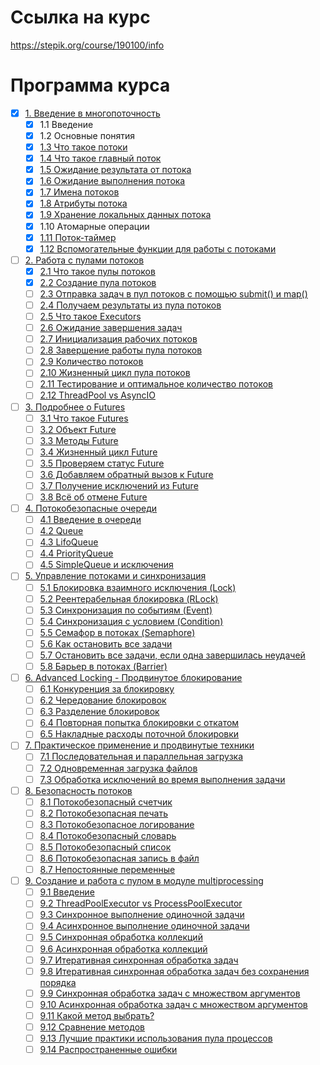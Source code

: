 # Ссылка на курс
https://stepik.org/course/190100/info


# Программа курса
- [x] [1. Введение в многопоточность](https://github.com/tskdvraz0r/education/tree/main/stepik/pavel_khoshev/01_course_multithreading_python/module/module_01)
    - [x] 1.1 Введение
    - [x] 1.2 Основные понятия
    - [x] [1.3 Что такое потоки](https://github.com/tskdvraz0r/education/tree/main/stepik/pavel_khoshev/01_course_multithreading_python/module/module_01/lesson_03)
    - [x] [1.4 Что такое главный поток](https://github.com/tskdvraz0r/education/tree/main/stepik/pavel_khoshev/01_course_multithreading_python/module/module_01/lesson_04)
    - [x] [1.5 Ожидание результата от потока](https://github.com/tskdvraz0r/education/tree/main/stepik/pavel_khoshev/01_course_multithreading_python/module/module_01/lesson_05)
    - [x] [1.6 Ожидание выполнения потока](https://github.com/tskdvraz0r/education/tree/main/stepik/pavel_khoshev/01_course_multithreading_python/module/module_01/lesson_06)
    - [x] [1.7 Имена потоков](https://github.com/tskdvraz0r/education/tree/main/stepik/pavel_khoshev/01_course_multithreading_python/module/module_01/lesson_07)
    - [x] [1.8 Атрибуты потока](https://github.com/tskdvraz0r/education/tree/main/stepik/pavel_khoshev/01_course_multithreading_python/module/module_01/lesson_08)
    - [x] [1.9 Хранение локальных данных потока](https://github.com/tskdvraz0r/education/tree/main/stepik/pavel_khoshev/01_course_multithreading_python/module/module_01/lesson_09)
    - [x] 1.10 Атомарные операции
    - [x] [1.11 Поток-таймер](https://github.com/tskdvraz0r/education/tree/main/stepik/pavel_khoshev/01_course_multithreading_python/module/module_01/lesson_11)
    - [x] [1.12 Вспомогательные функции для работы с потоками](https://github.com/tskdvraz0r/education/tree/main/stepik/pavel_khoshev/01_course_multithreading_python/module/module_01/lesson_12)

- [ ] [2. Работа с пулами потоков](https://github.com/tskdvraz0r/education/tree/main/stepik/pavel_khoshev/01_course_multithreading_python/module/module_02)
    - [x] [2.1 Что такое пулы потоков](https://github.com/tskdvraz0r/education/tree/main/stepik/pavel_khoshev/01_course_multithreading_python/module/module_02/lesson_01)
    - [x] [2.2 Создание пула потоков](https://github.com/tskdvraz0r/education/tree/main/stepik/pavel_khoshev/01_course_multithreading_python/module/module_02/lesson_02)
    - [ ] [2.3 Отправка задач в пул потоков с помощью submit() и map()](https://github.com/tskdvraz0r/education/tree/main/stepik/pavel_khoshev/01_course_multithreading_python/module/module_02/lesson_03)
    - [ ] [2.4 Получаем результаты из пула потоков](https://github.com/tskdvraz0r/education/tree/main/stepik/pavel_khoshev/01_course_multithreading_python/module/module_02/lesson_04)
    - [ ] [2.5 Что такое Executors](https://github.com/tskdvraz0r/education/tree/main/stepik/pavel_khoshev/01_course_multithreading_python/module/module_02/lesson_05)
    - [ ] [2.6 Ожидание завершения задач](https://github.com/tskdvraz0r/education/tree/main/stepik/pavel_khoshev/01_course_multithreading_python/module/module_02/lesson_06)
    - [ ] [2.7 Инициализация рабочих потоков](https://github.com/tskdvraz0r/education/tree/main/stepik/pavel_khoshev/01_course_multithreading_python/module/module_02/lesson_07)
    - [ ] [2.8 Завершение работы пула потоков](https://github.com/tskdvraz0r/education/tree/main/stepik/pavel_khoshev/01_course_multithreading_python/module/module_02/lesson_08)
    - [ ] [2.9 Количество потоков](https://github.com/tskdvraz0r/education/tree/main/stepik/pavel_khoshev/01_course_multithreading_python/module/module_02/lesson_09)
    - [ ] [2.10 Жизненный цикл пула потоков](https://github.com/tskdvraz0r/education/tree/main/stepik/pavel_khoshev/01_course_multithreading_python/module/module_02/lesson_10)
    - [ ] [2.11 Тестирование и оптимальное количество потоков](https://github.com/tskdvraz0r/education/tree/main/stepik/pavel_khoshev/01_course_multithreading_python/module/module_02/lesson_11)
    - [ ] [2.12 ThreadPool vs AsyncIO](https://github.com/tskdvraz0r/education/tree/main/stepik/pavel_khoshev/01_course_multithreading_python/module/module_02/lesson_12)

- [ ] [3. Подробнее о Futures](https://github.com/tskdvraz0r/education/tree/main/stepik/pavel_khoshev/01_course_multithreading_python/module/module_03)
    - [ ] [3.1 Что такое Futures](https://github.com/tskdvraz0r/education/tree/main/stepik/pavel_khoshev/01_course_multithreading_python/module/module_03/lesson_01)
    - [ ] [3.2 Объект Future](https://github.com/tskdvraz0r/education/tree/main/stepik/pavel_khoshev/01_course_multithreading_python/module/module_03/lesson_02)
    - [ ] [3.3 Методы Future](https://github.com/tskdvraz0r/education/tree/main/stepik/pavel_khoshev/01_course_multithreading_python/module/module_03/lesson_03)
    - [ ] [3.4 Жизненный цикл Future](https://github.com/tskdvraz0r/education/tree/main/stepik/pavel_khoshev/01_course_multithreading_python/module/module_03/lesson_04)
    - [ ] [3.5 Проверяем статус Future](https://github.com/tskdvraz0r/education/tree/main/stepik/pavel_khoshev/01_course_multithreading_python/module/module_03/lesson_05)
    - [ ] [3.6 Добавляем обратный вызов к Future](https://github.com/tskdvraz0r/education/tree/main/stepik/pavel_khoshev/01_course_multithreading_python/module/module_03/lesson_06)
    - [ ] [3.7 Получение исключений из Future](https://github.com/tskdvraz0r/education/tree/main/stepik/pavel_khoshev/01_course_multithreading_python/module/module_03/lesson_07)
    - [ ] [3.8 Всё об отмене Future](https://github.com/tskdvraz0r/education/tree/main/stepik/pavel_khoshev/01_course_multithreading_python/module/module_03/lesson_08)

- [ ] [4. Потокобезопасные очереди](https://github.com/tskdvraz0r/education/tree/main/stepik/pavel_khoshev/01_course_multithreading_python/module/module_04)
    - [ ] [4.1 Введение в очереди](https://github.com/tskdvraz0r/education/tree/main/stepik/pavel_khoshev/01_course_multithreading_python/module/module_04/lesson_01)
    - [ ] [4.2 Queue](https://github.com/tskdvraz0r/education/tree/main/stepik/pavel_khoshev/01_course_multithreading_python/module/module_04/lesson_02)
    - [ ] [4.3 LifoQueue](https://github.com/tskdvraz0r/education/tree/main/stepik/pavel_khoshev/01_course_multithreading_python/module/module_04/lesson_03)
    - [ ] [4.4 PriorityQueue](https://github.com/tskdvraz0r/education/tree/main/stepik/pavel_khoshev/01_course_multithreading_python/module/module_04/lesson_04)
    - [ ] [4.5 SimpleQueue и исключения](https://github.com/tskdvraz0r/education/tree/main/stepik/pavel_khoshev/01_course_multithreading_python/module/module_04/lesson_05)

- [ ] [5. Управление потоками и синхронизация](https://github.com/tskdvraz0r/education/tree/main/stepik/pavel_khoshev/01_course_multithreading_python/module/module_05)
    - [ ] [5.1 Блокировка взаимного исключения (Lock)](https://github.com/tskdvraz0r/education/tree/main/stepik/pavel_khoshev/01_course_multithreading_python/module/module_05/lesson_01)
    - [ ] [5.2 Реентерабельная блокировка (RLock)](https://github.com/tskdvraz0r/education/tree/main/stepik/pavel_khoshev/01_course_multithreading_python/module/module_05/lesson_02)
    - [ ] [5.3 Синхронизация по событиям (Event)](https://github.com/tskdvraz0r/education/tree/main/stepik/pavel_khoshev/01_course_multithreading_python/module/module_05/lesson_03)
    - [ ] [5.4 Синхронизация с условием (Condition)](https://github.com/tskdvraz0r/education/tree/main/stepik/pavel_khoshev/01_course_multithreading_python/module/module_05/lesson_04)
    - [ ] [5.5 Семафор в потоках (Semaphore)](https://github.com/tskdvraz0r/education/tree/main/stepik/pavel_khoshev/01_course_multithreading_python/module/module_05/lesson_05)
    - [ ] [5.6 Как остановить все задачи](https://github.com/tskdvraz0r/education/tree/main/stepik/pavel_khoshev/01_course_multithreading_python/module/module_05/lesson_06)
    - [ ] [5.7 Остановить все задачи, если одна завершилась неудачей](https://github.com/tskdvraz0r/education/tree/main/stepik/pavel_khoshev/01_course_multithreading_python/module/module_05/lesson_07)
    - [ ] [5.8 Барьер в потоках (Barrier)](https://github.com/tskdvraz0r/education/tree/main/stepik/pavel_khoshev/01_course_multithreading_python/module/module_05/lesson_08)

- [ ] [6. Advanced Locking - Продвинутое блокирование](https://github.com/tskdvraz0r/education/tree/main/stepik/pavel_khoshev/01_course_multithreading_python/module/module_06)
    - [ ] [6.1 Конкуренция за блокировку](https://github.com/tskdvraz0r/education/tree/main/stepik/pavel_khoshev/01_course_multithreading_python/module/module_06/lesson_01)
    - [ ] [6.2 Чередование блокировок](https://github.com/tskdvraz0r/education/tree/main/stepik/pavel_khoshev/01_course_multithreading_python/module/module_06/lesson_02)
    - [ ] [6.3 Разделение блокировок](https://github.com/tskdvraz0r/education/tree/main/stepik/pavel_khoshev/01_course_multithreading_python/module/module_06/lesson_03)
    - [ ] [6.4 Повторная попытка блокировки с откатом](https://github.com/tskdvraz0r/education/tree/main/stepik/pavel_khoshev/01_course_multithreading_python/module/module_06/lesson_04)
    - [ ] [6.5 Накладные расходы поточной блокировки](https://github.com/tskdvraz0r/education/tree/main/stepik/pavel_khoshev/01_course_multithreading_python/module/module_06/lesson_05)

- [ ] [7. Практическое применение и продвинутые техники](https://github.com/tskdvraz0r/education/tree/main/stepik/pavel_khoshev/01_course_multithreading_python/module/module_07)
    - [ ] [7.1 Последовательная и параллельная загрузка](https://github.com/tskdvraz0r/education/tree/main/stepik/pavel_khoshev/01_course_multithreading_python/module/module_07/lesson_01)
    - [ ] [7.2 Одновременная загрузка файлов](https://github.com/tskdvraz0r/education/tree/main/stepik/pavel_khoshev/01_course_multithreading_python/module/module_07/lesson_02)
    - [ ] [7.3 Обработка исключений во время выполнения задачи](https://github.com/tskdvraz0r/education/tree/main/stepik/pavel_khoshev/01_course_multithreading_python/module/module_07/lesson_03)

- [ ] [8. Безопасность потоков](https://github.com/tskdvraz0r/education/tree/main/stepik/pavel_khoshev/01_course_multithreading_python/module/module_08)
    - [ ] [8.1 Потокобезопасный счетчик](https://github.com/tskdvraz0r/education/tree/main/stepik/pavel_khoshev/01_course_multithreading_python/module/module_08/lesson_01)
    - [ ] [8.2 Потокобезопасная печать](https://github.com/tskdvraz0r/education/tree/main/stepik/pavel_khoshev/01_course_multithreading_python/module/module_08/lesson_02)
    - [ ] [8.3 Потокобезопасное логирование](https://github.com/tskdvraz0r/education/tree/main/stepik/pavel_khoshev/01_course_multithreading_python/module/module_08/lesson_03)
    - [ ] [8.4 Потокобезопасный словарь](https://github.com/tskdvraz0r/education/tree/main/stepik/pavel_khoshev/01_course_multithreading_python/module/module_08/lesson_04)
    - [ ] [8.5 Потокобезопасный список](https://github.com/tskdvraz0r/education/tree/main/stepik/pavel_khoshev/01_course_multithreading_python/module/module_08/lesson_05)
    - [ ] [8.6 Потокобезопасная запись в файл](https://github.com/tskdvraz0r/education/tree/main/stepik/pavel_khoshev/01_course_multithreading_python/module/module_08/lesson_06)
    - [ ] [8.7 Непостоянные переменные](https://github.com/tskdvraz0r/education/tree/main/stepik/pavel_khoshev/01_course_multithreading_python/module/module_08/lesson_07)

- [ ] [9. Создание и работа с пулом в модуле multiprocessing](https://github.com/tskdvraz0r/education/tree/main/stepik/pavel_khoshev/01_course_multithreading_python/module/module_09)
    - [ ] [9.1 Введение](https://github.com/tskdvraz0r/education/tree/main/stepik/pavel_khoshev/01_course_multithreading_python/module/module_09/lesson_01)
    - [ ] [9.2 ThreadPoolExecutor vs ProcessPoolExecutor](https://github.com/tskdvraz0r/education/tree/main/stepik/pavel_khoshev/01_course_multithreading_python/module/module_09/lesson_02)
    - [ ] [9.3 Синхронное выполнение одиночной задачи](https://github.com/tskdvraz0r/education/tree/main/stepik/pavel_khoshev/01_course_multithreading_python/module/module_09/lesson_03)
    - [ ] [9.4 Асинхронное выполнение одиночной задачи](https://github.com/tskdvraz0r/education/tree/main/stepik/pavel_khoshev/01_course_multithreading_python/module/module_09/lesson_04)
    - [ ] [9.5 Синхронная обработка коллекций](https://github.com/tskdvraz0r/education/tree/main/stepik/pavel_khoshev/01_course_multithreading_python/module/module_09/lesson_05)
    - [ ] [9.6 Асинхронная обработка коллекций](https://github.com/tskdvraz0r/education/tree/main/stepik/pavel_khoshev/01_course_multithreading_python/module/module_09/lesson_06)
    - [ ] [9.7 Итеративная синхронная обработка задач](https://github.com/tskdvraz0r/education/tree/main/stepik/pavel_khoshev/01_course_multithreading_python/module/module_09/lesson_07)
    - [ ] [9.8 Итеративная синхронная обработка задач без сохранения порядка](https://github.com/tskdvraz0r/education/tree/main/stepik/pavel_khoshev/01_course_multithreading_python/module/module_09/lesson_08)
    - [ ] [9.9 Синхронная обработка задач с множеством аргументов](https://github.com/tskdvraz0r/education/tree/main/stepik/pavel_khoshev/01_course_multithreading_python/module/module_09/lesson_09)
    - [ ] [9.10 Асинхронная обработка задач с множеством аргументов](https://github.com/tskdvraz0r/education/tree/main/stepik/pavel_khoshev/01_course_multithreading_python/module/module_09/lesson_10)
    - [ ] [9.11 Какой метод выбрать?](https://github.com/tskdvraz0r/education/tree/main/stepik/pavel_khoshev/01_course_multithreading_python/module/module_09/lesson_11)
    - [ ] [9.12 Сравнение методов](https://github.com/tskdvraz0r/education/tree/main/stepik/pavel_khoshev/01_course_multithreading_python/module/module_09/lesson_12)
    - [ ] [9.13 Лучшие практики использования пула процессов](https://github.com/tskdvraz0r/education/tree/main/stepik/pavel_khoshev/01_course_multithreading_python/module/module_09/lesson_13)
    - [ ] [9.14 Распространенные ошибки](https://github.com/tskdvraz0r/education/tree/main/stepik/pavel_khoshev/01_course_multithreading_python/module/module_09/lesson_14)